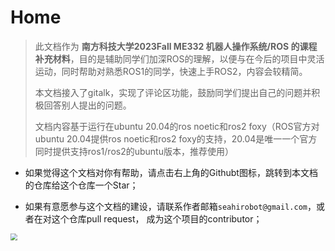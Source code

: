 # Home

>  此文档作为 **南方科技大学2023Fall ME332 机器人操作系统/ROS 的课程补充材料**，目的是辅助同学们加深ROS的理解，以便与在今后的项目中灵活运动，同时帮助对熟悉ROS1的同学，快速上手ROS2，内容会较精简。
>
> 
>
> 本文档接入了gitalk，实现了评论区功能，鼓励同学们提出自己的问题并积极回答别人提出的问题。
>
> 
>
> 文档内容基于运行在ubuntu 20.04的ros noetic和ros2 foxy（ROS官方对ubuntu 20.04提供ros noetic和ros2 foxy的支持，20.04是唯一一个官方同时提供支持ros1/ros2的ubuntu版本，推荐使用）



- 如果觉得这个文档对你有帮助，请点击右上角的Githubt图标，跳转到本文档的仓库给这个仓库一个Star；



- 如果有意愿参与这个文档的建设，请联系作者邮箱`seahirobot@gmail.com`，或者在对这个仓库pull request， 成为这个项目的contributor；



<img src="https://gitee.com/seahipage/my_pics/raw/master/from_windows/zhin_family.png" style="zoom:70%;" />

